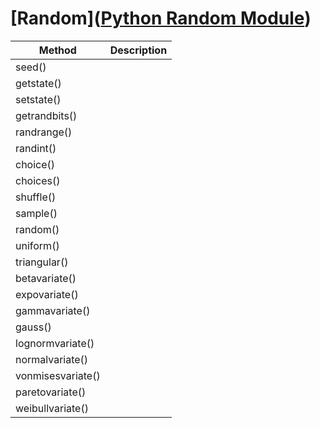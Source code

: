 # [Random]([Python Random Module](https://www.w3schools.com/python/module_random.asp))

| Method            | Description |
| ----------------- | ----------- |
| seed()            |             |
| getstate()        |             |
| setstate()        |             |
| getrandbits()     |             |
| randrange()       |             |
| randint()         |             |
| choice()          |             |
| choices()         |             |
| shuffle()         |             |
| sample()          |             |
| random()          |             |
| uniform()         |             |
| triangular()      |             |
| betavariate()     |             |
| expovariate()     |             |
| gammavariate()    |             |
| gauss()           |             |
| lognormvariate()  |             |
| normalvariate()   |             |
| vonmisesvariate() |             |
| paretovariate()   |             |
| weibullvariate()  |             |
